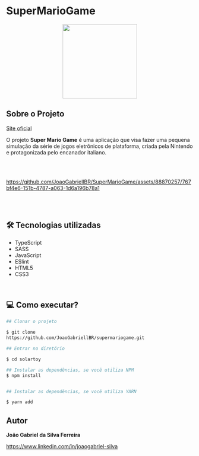 # SuperMarioGame

<div align="center">
    <img width="200px" height="200px" src="https://github.com/JoaoGabriellBR/SuperMarioGame/assets/88870257/c7a4f904-cbaa-4cc2-b148-5b2d56b96815">
</div>

## Sobre o Projeto

[Site oficial](https://gamesupermario.netlify.app)

O projeto **Super Mario Game** é uma aplicação que visa fazer uma pequena simulação da série de jogos eletrônicos de plataforma, criada pela Nintendo e protagonizada pelo encanador italiano.

<br> <br> 

https://github.com/JoaoGabriellBR/SuperMarioGame/assets/88870257/767bf4e6-151b-4787-a063-1d6a196b78a1

<br> <br>

## 🛠 Tecnologias utilizadas

- TypeScript
- SASS
- JavaScript
- ESlint
- HTML5
- CSS3

<br>

## 💻 Como executar?

```bash
## Clonar o projeto

$ git clone 
https://github.com/JoaoGabriellBR/supermariogame.git

```

```bash
## Entrar no diretório

$ cd solartoy

```

```bash
## Instalar as dependências, se você utiliza NPM
$ npm install


## Instalar as dependências, se você utiliza YARN

$ yarn add

```


## Autor

**João Gabriel da Silva Ferreira**

https://www.linkedin.com/in/joaogabriel-silva

